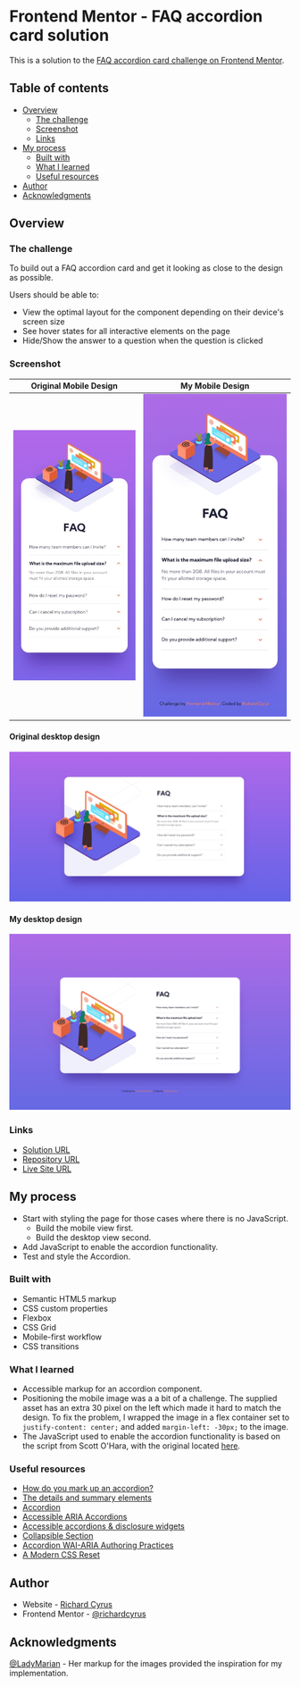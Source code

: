# Frontend Mentor - FAQ accordion card solution

This is a solution to the [FAQ accordion card challenge on Frontend Mentor](https://www.frontendmentor.io/challenges/faq-accordion-card-XlyjD0Oam).

## Table of contents

- [Overview](#overview)
  - [The challenge](#the-challenge)
  - [Screenshot](#screenshot)
  - [Links](#links)
- [My process](#my-process)
  - [Built with](#built-with)
  - [What I learned](#what-i-learned)
  - [Useful resources](#useful-resources)
- [Author](#author)
- [Acknowledgments](#acknowledgments)

## Overview

### The challenge

To build out a FAQ accordion card and get it looking as close to the design as possible.

Users should be able to:

- View the optimal layout for the component depending on their device's screen size
- See hover states for all interactive elements on the page
- Hide/Show the answer to a question when the question is clicked

### Screenshot

Original Mobile Design | My Mobile Design
:--:|:--:
![Original mobile design for the FAQ accordion card coding challenge](./design/reference/mobile-design.jpg) | ![My mobile design](./design/screenshots/mobile-screenshot.jpg)

#### Original desktop design

![Original desktop design for the FAQ accordion card coding challenge](./design/reference/desktop-design.jpg)

#### My desktop design

![My desktop design](./design/screenshots/desktop-screenshot.jpg)

### Links

- [Solution URL](https://www.frontendmentor.io/solutions/faq-accordion-card-javascript-accordion-ZU3KJ7fTD)
- [Repository URL](https://github.com/richardcyrus/fm-faq-accordion-card.git)
- [Live Site URL](https://www.richardcyrus.com/fm-faq-accordion-card/)

## My process

- Start with styling the page for those cases where there is no JavaScript.
  - Build the mobile view first.
  - Build the desktop view second.
- Add JavaScript to enable the accordion functionality.
- Test and style the Accordion.

### Built with

- Semantic HTML5 markup
- CSS custom properties
- Flexbox
- CSS Grid
- Mobile-first workflow
- CSS transitions

### What I learned

- Accessible markup for an accordion component.
- Positioning the mobile image was a a bit of a challenge. The supplied asset has an extra 30 pixel on the left which made it hard to match the design. To fix the problem, I wrapped the image in a flex container set to `justify-content: center;` and added `margin-left: -30px;` to the image.
- The JavaScript used to enable the accordion functionality is based on the script from Scott O'Hara, with the original located [here](https://github.com/scottaohara/a11y_accordions).

### Useful resources

- [How do you mark up an accordion?](https://www.sarasoueidan.com/blog/accordion-markup/)
- [The details and summary elements](https://www.scottohara.me/blog/2018/09/03/details-and-summary.html)
- [Accordion](https://davatron5000.github.io/a11y-nutrition-cards/components/accordion)
- [Accessible ARIA Accordions](https://www.scottohara.me/blog/2017/10/25/accordion-release.html)
- [Accessible accordions & disclosure widgets](https://github.com/scottaohara/a11y_accordions)
- [Collapsible Section](https://inclusive-components.design/collapsible-sections/)
- [Accordion WAI-ARIA Authoring Practices](https://www.w3.org/TR/wai-aria-practices-1.1/#accordion)
- [A Modern CSS Reset](https://piccalil.li/blog/a-modern-css-reset/)

## Author

- Website - [Richard Cyrus](https://www.richardcyrus.com)
- Frontend Mentor - [@richardcyrus](https://www.frontendmentor.io/profile/richardcyrus)

## Acknowledgments

[@LadyMarian](https://www.frontendmentor.io/profile/LadyMarian) - Her markup for the images provided the inspiration for my implementation.
